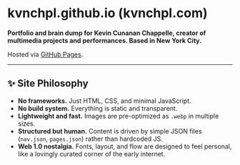 # kvnchpl.github.io (kvnchpl.com)

**Portfolio and brain dump for Kevin Cunanan Chappelle, creator of multimedia projects and performances. Based in New
York City.**

Hosted via [GitHub Pages](https://pages.github.com/).

---

## ✨ Site Philosophy

- **No frameworks.** Just HTML, CSS, and minimal JavaScript.
- **No build system.** Everything is static and transparent.
- **Lightweight and fast.** Images are pre-optimized as `.webp` in multiple sizes.
- **Structured but human.** Content is driven by simple JSON files (`nav.json`, `pages.json`) rather than hardcoded JS.
- **Web 1.0 nostalgia.** Fonts, layout, and flow are designed to feel personal, like a lovingly curated corner of the
early internet.
